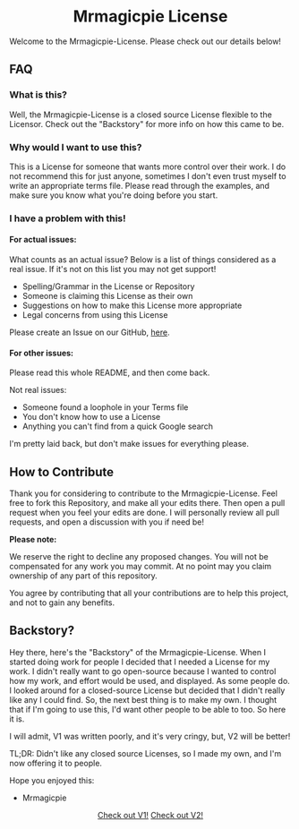 <link rel="stylesheet" href="https://license.mrmagicpie.xyz/custom-assets/style.css">
<h1 align="center">Mrmagicpie License</h1>

Welcome to the Mrmagicpie-License. Please check out our details below!

<h2>FAQ</h2>

<h3>What is this?</h3>

Well, the Mrmagicpie-License is a closed source License flexible to the Licensor. Check out the "Backstory" for more info on how this came to be.

<h3>Why would I want to use this?</h3>

This is a License for someone that wants more control over their work. I do not recommend this for just anyone, sometimes I don't even trust myself to write an appropriate terms file. Please read through the examples, and make sure you know what you're doing before you start.

<h3>I have a problem with this!</h3>

<h4>For actual issues:</h4>

What counts as an actual issue? Below is a list of things considered as a real issue. If it's not on this list you may not get support!
- Spelling/Grammar in the License or Repository
- Someone is claiming this License as their own
- Suggestions on how to make this License more appropriate
- Legal concerns from using this License

Please create an Issue on our GitHub, [here](https://github.com/mrmagicpie/Mrmagicpie-License).

<h4>For other issues:</h4>

Please read this whole README, and then come back.

Not real issues:
- Someone found a loophole in your Terms file
- You don't know how to use a License
- Anything you can't find from a quick Google search

I'm pretty laid back, but don't make issues for everything please.

<h2>How to Contribute</h2>

Thank you for considering to contribute to the Mrmagicpie-License. Feel free to fork this Repository, and make all your edits there. Then open a pull request when you feel your edits are done. I will personally review all pull requests, and open a discussion with you if need be!

**Please note:**

We reserve the right to decline any proposed changes. You will not be compensated for any work you may commit. At no point may you claim ownership of any part of this repository.

You agree by contributing that all your contributions are to help this project, and not to gain any benefits.

<h2>Backstory?</h2>

Hey there, here's the "Backstory" of the Mrmagicpie-License. When I started doing work for people I decided that I needed a License for my work. I didn't really want to go open-source because I wanted to control how my work, and effort would be used, and displayed. As some people do. I looked around for a closed-source License but decided that I didn't really like any I could find. So, the next best thing is to make my own. I thought that if I'm going to use this, I'd want other people to be able to too. So here it is.

I will admit, V1 was written poorly, and it's very cringy, but, V2 will be better!

TL;DR: Didn't like any closed source Licenses, so I made my own, and I'm now offering it to people.

Hope you enjoyed this:
- Mrmagicpie

<p align="center"><a href="https://license.mrmagicpie.xyz/V1" class="button">Check out V1!</a> <a href="https://license.mrmagicpie.xyz/V2" class="button">Check out V2!</a></p>

<p align="center>COPYRIGHT (c) 2020 Mrmagicpie</p>

